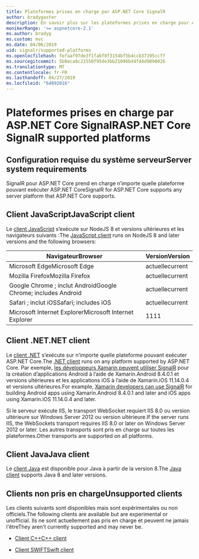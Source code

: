 ```yaml
---
title: Plateformes prises en charge par ASP.NET Core SignalR
author: bradygaster
description: En savoir plus sur les plateformes prises en charge pour ASP.NET Core SignalR.
monikerRange: '>= aspnetcore-2.1'
ms.author: bradyg
ms.custom: mvc
ms.date: 04/06/2019
uid: signalr/supported-platforms
ms.openlocfilehash: fefaaf97de3f1fabf8f3154bf5b4ccb37195ccff
ms.sourcegitcommit: 5b0eca8c21550f95de3bb21096bd4fd4d9098026
ms.translationtype: MT
ms.contentlocale: fr-FR
ms.lasthandoff: 04/27/2019
ms.locfileid: "64892016"
---
```

# <a name="aspnet-core-signalr-supported-platforms"></a><span data-ttu-id="04a66-103">Plateformes prises en charge par ASP.NET Core SignalR</span><span class="sxs-lookup"><span data-stu-id="04a66-103">ASP.NET Core SignalR supported platforms</span></span>

## <a name="server-system-requirements"></a><span data-ttu-id="04a66-104">Configuration requise du système serveur</span><span class="sxs-lookup"><span data-stu-id="04a66-104">Server system requirements</span></span>

<span data-ttu-id="04a66-105">SignalR pour ASP.NET Core prend en charge n’importe quelle plateforme pouvant exécuter ASP.NET Core</span><span class="sxs-lookup"><span data-stu-id="04a66-105">SignalR for ASP.NET Core supports any server platform that ASP.NET Core supports.</span></span>

## <a name="javascript-client"></a><span data-ttu-id="04a66-106">Client JavaScript</span><span class="sxs-lookup"><span data-stu-id="04a66-106">JavaScript client</span></span>

<span data-ttu-id="04a66-107">Le [client JavaScript](https://www.npmjs.com/package/@aspnet/signalr) s’exécute sur NodeJS 8 et versions ultérieures et les navigateurs suivants :</span><span class="sxs-lookup"><span data-stu-id="04a66-107">The [JavaScript client](https://www.npmjs.com/package/@aspnet/signalr) runs on NodeJS 8 and later versions and the following browsers:</span></span>

| <span data-ttu-id="04a66-108">Navigateur</span><span class="sxs-lookup"><span data-stu-id="04a66-108">Browser</span></span>                         | <span data-ttu-id="04a66-109">Version</span><span class="sxs-lookup"><span data-stu-id="04a66-109">Version</span></span> |
| ------------------------------- | ------- |
| <span data-ttu-id="04a66-110">Microsoft Edge</span><span class="sxs-lookup"><span data-stu-id="04a66-110">Microsoft Edge</span></span>                  | <span data-ttu-id="04a66-111">actuelle</span><span class="sxs-lookup"><span data-stu-id="04a66-111">current</span></span> |
| <span data-ttu-id="04a66-112">Mozilla Firefox</span><span class="sxs-lookup"><span data-stu-id="04a66-112">Mozilla Firefox</span></span>                 | <span data-ttu-id="04a66-113">actuelle</span><span class="sxs-lookup"><span data-stu-id="04a66-113">current</span></span> |
| <span data-ttu-id="04a66-114">Google Chrome ; inclut Android</span><span class="sxs-lookup"><span data-stu-id="04a66-114">Google Chrome; includes Android</span></span> | <span data-ttu-id="04a66-115">actuelle</span><span class="sxs-lookup"><span data-stu-id="04a66-115">current</span></span> |
| <span data-ttu-id="04a66-116">Safari ; inclut iOS</span><span class="sxs-lookup"><span data-stu-id="04a66-116">Safari; includes iOS</span></span>            | <span data-ttu-id="04a66-117">actuelle</span><span class="sxs-lookup"><span data-stu-id="04a66-117">current</span></span> |
| <span data-ttu-id="04a66-118">Microsoft Internet Explorer</span><span class="sxs-lookup"><span data-stu-id="04a66-118">Microsoft Internet Explorer</span></span>     | <span data-ttu-id="04a66-119">11</span><span class="sxs-lookup"><span data-stu-id="04a66-119">11</span></span>      |
 
## <a name="net-client"></a><span data-ttu-id="04a66-120">Client .NET</span><span class="sxs-lookup"><span data-stu-id="04a66-120">.NET client</span></span>

<span data-ttu-id="04a66-121">Le [client .NET](https://www.nuget.org/packages/Microsoft.AspNetCore.SignalR/) s’exécute sur n’importe quelle plateforme pouvant exécuter ASP.NET Core.</span><span class="sxs-lookup"><span data-stu-id="04a66-121">The [.NET client](https://www.nuget.org/packages/Microsoft.AspNetCore.SignalR/) runs on any platform supported by ASP.NET Core.</span></span> <span data-ttu-id="04a66-122">Par exemple, [les développeurs Xamarin peuvent utiliser SignalR](https://github.com/aspnet/Announcements/issues/305) pour la création d’applications Android à l’aide de Xamarin.Android 8.4.0.1 et versions ultérieures et les applications iOS à l’aide de Xamarin.iOS 11.14.0.4 et versions ultérieures.</span><span class="sxs-lookup"><span data-stu-id="04a66-122">For example, [Xamarin developers can use SignalR](https://github.com/aspnet/Announcements/issues/305) for building Android apps using Xamarin.Android 8.4.0.1 and later and iOS apps using Xamarin.iOS 11.14.0.4 and later.</span></span>

<span data-ttu-id="04a66-123">Si le serveur exécute IIS, le transport WebSocket requiert IIS 8.0 ou version ultérieure sur Windows Server 2012 ou version ultérieure.</span><span class="sxs-lookup"><span data-stu-id="04a66-123">If the server runs IIS, the WebSockets transport requires IIS 8.0 or later on Windows Server 2012 or later.</span></span> <span data-ttu-id="04a66-124">Les autres transports sont pris en charge sur toutes les plateformes.</span><span class="sxs-lookup"><span data-stu-id="04a66-124">Other transports are supported on all platforms.</span></span>

## <a name="java-client"></a><span data-ttu-id="04a66-125">Client Java</span><span class="sxs-lookup"><span data-stu-id="04a66-125">Java client</span></span>

<span data-ttu-id="04a66-126">Le [client Java](https://search.maven.org/artifact/com.microsoft.aspnet/signalr) est disponible pour Java à partir de la version 8.</span><span class="sxs-lookup"><span data-stu-id="04a66-126">The [Java client](https://search.maven.org/artifact/com.microsoft.aspnet/signalr) supports Java 8 and later versions.</span></span>

## <a name="unsupported-clients"></a><span data-ttu-id="04a66-127">Clients non pris en charge</span><span class="sxs-lookup"><span data-stu-id="04a66-127">Unsupported clients</span></span>

<span data-ttu-id="04a66-128">Les clients suivants sont disponibles mais sont expérimentales ou non officiels.</span><span class="sxs-lookup"><span data-stu-id="04a66-128">The following clients are available but are experimental or unofficial.</span></span> <span data-ttu-id="04a66-129">Ils ne sont actuellement pas pris en charge et peuvent ne jamais l'être</span><span class="sxs-lookup"><span data-stu-id="04a66-129">They aren't currently supported and may never be.</span></span>

* [<span data-ttu-id="04a66-130">Client C++</span><span class="sxs-lookup"><span data-stu-id="04a66-130">C++ client</span></span>](https://github.com/aspnet/SignalR/tree/master/clients/cpp)

* [<span data-ttu-id="04a66-131">Client SWIFT</span><span class="sxs-lookup"><span data-stu-id="04a66-131">Swift client</span></span>](https://github.com/moozzyk/SignalR-Client-Swift)
